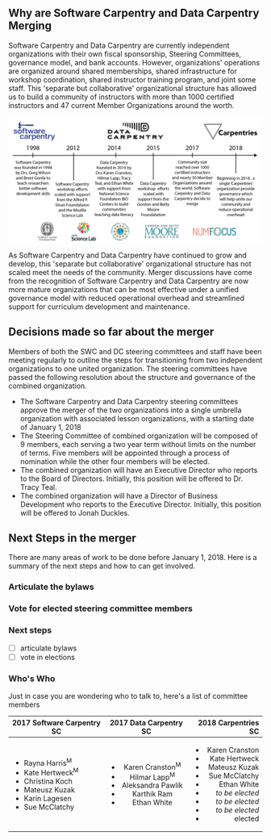 ## Why are Software Carpentry and Data Carpentry Merging
Software Carpentry and Data Carpentry are currently independent organizations with their own fiscal sponsorship, Steering Committees, governance model, and bank accounts. However,   organizations' operations are organized around shared memberships, shared infrastructure for workshop coordination, shared instructor training program, and joint some staff. This 'separate but collaborative' organizational structure has allowed us to build a community of instructors with more than 1000 certified instructors and 47 current Member Organizations around the worth. 


<img src="https://github.com/raynamharris/SWC_blogs/blob/master/SWCDChistory-01.png" width="800px" align="middle"/>

As Software Carpentry and Data Carpentry have continued to grow and develop, this 'separate but collaborative' organizational structure has not scaled meet the needs of the community. Merger discussions have come from the recognition of Software Carpentry and Data Carpentry are now more mature organizations that can be most effective under a unified governance model with reduced operational overhead and streamlined support for curriculum development and maintenance. 

## Decisions made so far about the merger
Members of both the SWC and DC steering committees and staff have been meeting regularly to outline the steps for transitioning from two independent organizations to one united organization. The steering committees have passed the following resolution about the structure and governance of the combined organization. 
- The Software Carpentry and Data Carpentry steering committees approve the merger of the two organizations into a single umbrella organization with associated lesson organizations, with a starting date of January 1, 2018
- The Steering Committee of combined organization will be composed of 9 members, each serving a two year term without limits on the number of terms. Five members will be appointed through a process of nomination  while the other four members will be elected.
- The combined organization will have an Executive Director who reports to the Board of Directors. Initially, this position will be offered to Dr. Tracy Teal.
- The combined organization will have a Director of Business Development who reports to the Executive Director. Initially, this position will be offered to Jonah Duckles. 



## Next Steps in the merger
There are many areas of work to be done before January 1, 2018. Here is a summary of the next steps and how to can get involved. 

### Articulate the bylaws

### Vote for elected steering committee members

### Next steps
- [ ] articulate bylaws
- [ ] vote in elections 

### Who's Who
Just in case you are wondering who to talk to, here's a list of committee members

| 2017 Software Carpentry SC | 2017 Data Carpentry SC |  2018 Carpentries SC
| ------------- |:-------------:| -----:|
| <ul><li>Rayna Harris<sup>M</sup></li><li>Kate Hertweck<sup>M</sup></li><li>Christina Koch</li><li>Mateusz Kuzak</li><li>Karin Lagesen</li><li>Sue McClatchy</li></ul>| <ul><li>Karen Cranston<sup>M</sup></li><li>Hilmar Lapp<sup>M</sup></li><li>Aleksandra Pawlik</li><li>Karthik Ram</li><li>Ethan White</li></ul> | <ul><li>Karen Cranston</li><li>Kate Hertweck</li><li>Mateusz Kuzak</li><li>Sue McClatchy</li><li>Ethan White</li><li>*to be elected*</li><li>*to be elected*</li><li>*to be elected*</li><li>elected</li></ul> |




